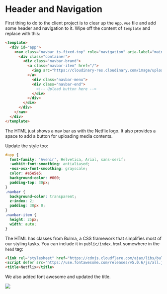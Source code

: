 # Header and Navigation

First thing to do to the client project is to clear up the `App.vue` file and add some header and navigation to it. Wipe off the content of `template` and replace with this:

```html
<template>
  <div id="app">
    <nav class="navbar is-fixed-top" role="navigation" aria-label="main navigation">
      <div class="container">
        <div class="navbar-brand">
          <a class="navbar-item" href="/">
            <img src="https://cloudinary-res.cloudinary.com/image/upload/v1521663307/MiniFlix-Logo_620x180.png" alt="Netflix" width="112" height="28">
          </a>
            <div class="navbar-menu">
            <div class="navbar-end">
              <!-- Upload button here -->
            </div>
          </div>
        </div>
      </div>
    </nav>
  </div>
</template>
```

The HTML just shows a nav bar as with the Netflix logo. It also provides a space to add a button for uploading media contents.

Update the style too:

```css
#app {
  font-family: 'Avenir', Helvetica, Arial, sans-serif;
  -webkit-font-smoothing: antialiased;
  -moz-osx-font-smoothing: grayscale;
  color: #e5e5e5;
  background-color: #000;
  padding-top: 30px;
}
.navbar {
  background-color: transparent;
  z-index: 2;
  padding: 30px 0;
}
.navbar-item {
  height: 25px;
  width: auto;
}
```

The HTML has classes from Bulma, a CSS framework that simplifies most of our styling tasks. You can include it in `public/index.html` somewhere in the `head` tag:

```html
<link rel="stylesheet" href="https://cdnjs.cloudflare.com/ajax/libs/bulma/0.6.2/css/bulma.min.css">
<script defer src="https://use.fontawesome.com/releases/v5.0.6/js/all.js"></script>
<title>Netflix</title>
```

We also added font awesome and updated the title.

![](https://res.cloudinary.com/christekh/image/upload/v1521673663/Screen_Shot_2018-03-22_at_12.06.10_AM_t4ltif.png)
